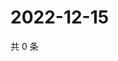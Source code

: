 # 2022-12-15

共 0 条

<!-- BEGIN WEIBO -->
<!-- 最后更新时间 Thu Dec 15 2022 20:27:15 GMT+0800 (China Standard Time) -->

<!-- END WEIBO -->
